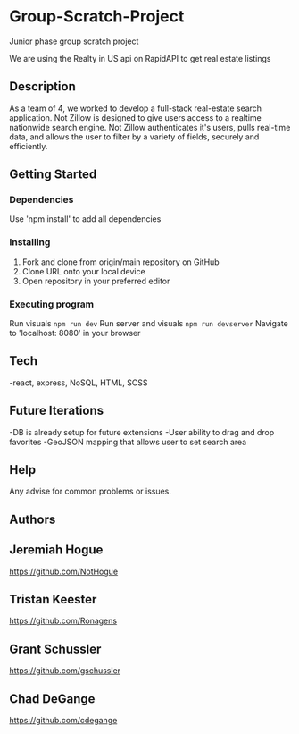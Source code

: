 # Group-Scratch-Project

Junior phase group scratch project

We are using the Realty in US api on RapidAPI to get real estate listings

## Description

As a team of 4, we worked to develop a full-stack real-estate search application. Not Zillow is designed to give users access to a realtime nationwide search engine. Not Zillow authenticates it's users, pulls real-time data, and allows the user to filter by a variety of fields, securely and efficiently.

## Getting Started

### Dependencies

  Use 'npm install' to add all dependencies

### Installing

1. Fork and clone from origin/main repository on GitHub
2. Clone URL onto your local device
3. Open repository in your preferred editor

### Executing program

   Run visuals  ```npm run dev```
   Run server and visuals ```npm run devserver```
   Navigate to 'localhost: 8080' in your browser

## Tech

-react, express, NoSQL, HTML, SCSS

## Future Iterations

-DB is already setup for future extensions
-User ability to drag and drop favorites
-GeoJSON mapping that allows user to set search area

## Help

Any advise for common problems or issues.


## Authors

## Jeremiah Hogue
https://github.com/NotHogue

## Tristan Keester
https://github.com/Ronagens

## Grant Schussler
https://github.com/gschussler

## Chad DeGange 
https://github.com/cdegange

